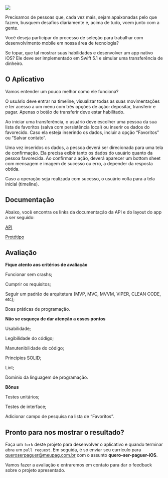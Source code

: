 ![](https://i.imgur.com/2DNum1A.png)



Precisamos de pessoas que, cada vez mais, sejam apaixonadas pelo que fazem, busquem desafios diariamente e, acima de tudo, voem junto com a gente.


Você deseja participar do processo de seleção para trabalhar com desenvolvimento mobile em nossa área de tecnologia?


Se topar, que tal mostrar suas habilidades e desenvolver um app nativo iOS? Ele deve ser implementado em Swift 5.1 e simular uma transferência de dinheiro.


## O Aplicativo

Vamos entender um pouco melhor como ele funciona?


O usuário deve entrar na timeline, visualizar todas as suas movimentações e ter acesso a um menu com três opções de ação: depositar, transferir e pagar. Apenas o botão de transferir deve estar habilitado.


Ao iniciar uma transferência, o usuário deve escolher uma pessoa da sua lista de favoritos (salva com persistência local) ou inserir os dados do favorecido. Caso ela esteja inserindo os dados, incluir a opção “Favoritos” ou “Salvar contato”.


Uma vez inseridos os dados, a pessoa deverá ser direcionada para uma tela de confirmação. Ela precisa exibir tanto os dados do usuário quanto da pessoa favorecida. Ao confirmar a ação, deverá aparecer um bottom sheet com mensagem e imagem de sucesso ou erro, a depender da resposta obtida.


Caso a operação seja realizada com sucesso, o usuário volta para a tela inicial (timeline).


## Documentação

Abaixo, você encontra os links da documentação da API e do layout do app a ser seguido:

[API]() 

[Protótipo](https://xd.adobe.com/view/46e48c80-9e92-4a47-7b0b-fe7ff42ff9ed-30d5/) 

## Avaliação

**Fique atento aos critérios de avaliação**

Funcionar sem crashs;

Cumprir os requisitos;

Seguir um padrão de arquitetura (MVP, MVC, MVVM, VIPER, CLEAN CODE, etc);

Boas práticas de programação.

**Não se esqueça de dar atenção a esses pontos**

Usabilidade;

Legibilidade do código;

Manutenibilidade do código;

Princípios SOLID;

Lint;

Domínio da linguagem de programação.


**Bônus**

Testes unitários;

Testes de interface;

Adicionar campo de pesquisa na lista de “Favoritos”.


## Pronto para nos mostrar o resultado?

Faça um `fork` deste projeto para desenvolver o aplicativo e quando terminar abra um `pull request`.
Em seguida, é só enviar seu currículo para queroserpaguer@meupag.com.br com o assunto **quero-ser-paguer-iOS**.



Vamos fazer a avaliação e entraremos em contato para dar o feedback sobre o projeto apresentado.
